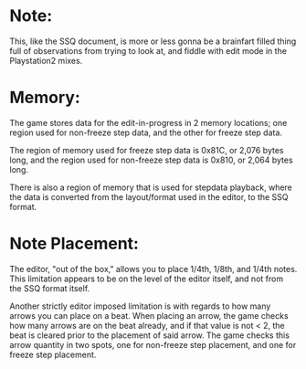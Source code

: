 # Note:
This, like the SSQ document, is more or less gonna be a brainfart filled thing full of observations 
from trying to look at, and fiddle with edit mode in the Playstation2 mixes.

# Memory:
The game stores data for the edit-in-progress in 2 memory locations; 
one region used for non-freeze step data, and the other for freeze 
step data.

The region of memory used for freeze step data is 0x81C, or 2,076
bytes long, and the region used for non-freeze step data is 0x810,
or 2,064 bytes long.

There is also a region of memory that is used for stepdata playback,
where the data is converted from the layout/format used in the editor, 
to the SSQ format.

# Note Placement:
The editor, "out of the box," allows you to place 1/4th, 1/8th, and 1/4th
notes.  This limitation appears to be on the level of the editor itself, and
not from the SSQ format itself.

Another strictly editor imposed limitation is with regards to how many arrows
you can place on a beat.  When placing an arrow, the game checks how many arrows
are on the beat already, and if that value is not < 2, the beat is cleared prior
to the placement of said arrow.  The game checks this arrow quantity in two spots,
one for non-freeze step placement, and one for freeze step placement.


#
##
###
